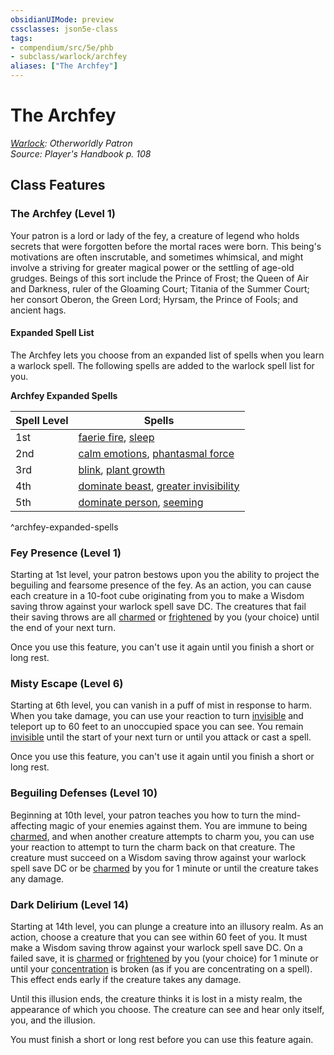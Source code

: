 ```yaml
---
obsidianUIMode: preview
cssclasses: json5e-class
tags:
- compendium/src/5e/phb
- subclass/warlock/archfey
aliases: ["The Archfey"]
---
```

# The Archfey
*[Warlock](warlock.md): Otherworldly Patron*  
*Source: Player's Handbook p. 108*  


## Class Features

### The Archfey (Level 1)

Your patron is a lord or lady of the fey, a creature of legend who holds secrets that were forgotten before the mortal races were born. This being's motivations are often inscrutable, and sometimes whimsical, and might involve a striving for greater magical power or the settling of age-old grudges. Beings of this sort include the Prince of Frost; the Queen of Air and Darkness, ruler of the Gloaming Court; Titania of the Summer Court; her consort Oberon, the Green Lord; Hyrsam, the Prince of Fools; and ancient hags.

#### Expanded Spell List

The Archfey lets you choose from an expanded list of spells when you learn a warlock spell. The following spells are added to the warlock spell list for you.

**Archfey Expanded Spells**

| Spell Level | Spells |
|-------------|--------|
| 1st | [faerie fire](5E2014官方资源/spells/faerie-fire.md), [sleep](5E2014官方资源/spells/sleep.md) |
| 2nd | [calm emotions](5E2014官方资源/spells/calm-emotions.md), [phantasmal force](5E2014官方资源/spells/phantasmal-force.md) |
| 3rd | [blink](5E2014官方资源/spells/blink.md), [plant growth](5E2014官方资源/spells/plant-growth.md) |
| 4th | [dominate beast](5E2014官方资源/spells/dominate-beast.md), [greater invisibility](5E2014官方资源/spells/greater-invisibility.md) |
| 5th | [dominate person](5E2014官方资源/spells/dominate-person.md), [seeming](5E2014官方资源/spells/seeming.md) |
^archfey-expanded-spells

### Fey Presence (Level 1)

Starting at 1st level, your patron bestows upon you the ability to project the beguiling and fearsome presence of the fey. As an action, you can cause each creature in a 10-foot cube originating from you to make a Wisdom saving throw against your warlock spell save DC. The creatures that fail their saving throws are all [charmed](5E2014官方资源/规则/conditions.md#charmed) or [frightened](5E2014官方资源/规则/conditions.md#frightened) by you (your choice) until the end of your next turn.

Once you use this feature, you can't use it again until you finish a short or long rest.

### Misty Escape (Level 6)

Starting at 6th level, you can vanish in a puff of mist in response to harm. When you take damage, you can use your reaction to turn [invisible](5E2014官方资源/规则/conditions.md#invisible) and teleport up to 60 feet to an unoccupied space you can see. You remain [invisible](5E2014官方资源/规则/conditions.md#invisible) until the start of your next turn or until you attack or cast a spell.

Once you use this feature, you can't use it again until you finish a short or long rest.

### Beguiling Defenses (Level 10)

Beginning at 10th level, your patron teaches you how to turn the mind-affecting magic of your enemies against them. You are immune to being [charmed](5E2014官方资源/规则/conditions.md#charmed), and when another creature attempts to charm you, you can use your reaction to attempt to turn the charm back on that creature. The creature must succeed on a Wisdom saving throw against your warlock spell save DC or be [charmed](5E2014官方资源/规则/conditions.md#charmed) by you for 1 minute or until the creature takes any damage.

### Dark Delirium (Level 14)

Starting at 14th level, you can plunge a creature into an illusory realm. As an action, choose a creature that you can see within 60 feet of you. It must make a Wisdom saving throw against your warlock spell save DC. On a failed save, it is [charmed](5E2014官方资源/规则/conditions.md#charmed) or [frightened](5E2014官方资源/规则/conditions.md#frightened) by you (your choice) for 1 minute or until your [concentration](5E2014官方资源/规则/conditions.md#concentration) is broken (as if you are concentrating on a spell). This effect ends early if the creature takes any damage.

Until this illusion ends, the creature thinks it is lost in a misty realm, the appearance of which you choose. The creature can see and hear only itself, you, and the illusion.

You must finish a short or long rest before you can use this feature again.